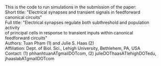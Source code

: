 This is the code to run simulations in the submission of the paper:   
	Short title: "Electrical synapses and transient signals in feedforward canonical circuits"  
	Full title: "Electrical synapses regulate both subthreshold and population activity   
			of principal cells in response to transient inputs within canonical feedforward circuits"  
	Authors: Tuan Pham (1) and Julie S. Haas (2)   
	Affiliation: Dept. of Biol. Sci., Lehigh University, Bethlehem, PA, USA  
	Contact: (1) phhanhtuanATgmailDOTcom, (2) julieDOThaasATlehighDOTedu, jhaaslabATgmailDOTcom  
	